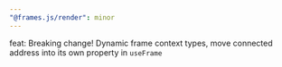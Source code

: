 ```yaml
---
"@frames.js/render": minor
---
```


feat: Breaking change! Dynamic frame context types, move connected address into its own property in `useFrame`
